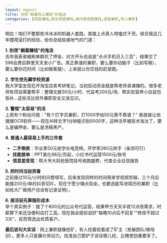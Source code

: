 ```yaml
---
layout: mypost
title: 别信"躺着网上赚钱"的鬼话
categories: [调查赚钱,商业调查赚钱,做问卷调查赚钱,调查兼职,网上兼职]
---
```


明白！咱们不整那些冷冰冰的机器人套路，直接上点真人唠嗑式干货。结合我这几年摸爬滚打的经验，给你总结些接地气的门道：

**1. 别信"躺着赚钱"的鬼话**  
去年我表弟被刷单群坑了押金，对方开头也说是"点点手机日入三百"，结果交了598会费后群里天天发小广告。真正靠谱的兼职，要么要你动脑子（比如写稿），要么要你花时间（比如做客服），上来就让你交钱的赶紧跑。

**2. 学生党先薅学校资源**  
我大学室友现在开淘宝店卖考研笔记，当初启动资金就是帮老师录课赚的。很多老师有项目需要帮手：整理文献30元/小时、代监考200元/场、帮实验室养小白鼠包饭补...这些活比校外兼职安全又涨见识。

**3. 警惕"太容易"的活**  
上周有个粉丝问我："有个打字员兼职，打1000字给50元靠不靠谱？" 我直接让他搜搜OCR软件——现在AI转文字1分钟能识别5000字，这种活早被技术淘汰了，要么是骗押金，要么是洗稿黑产。

**4. 普通人最容易上手的三件套**  
- **二手倒卖**：毕业季50元收学长电竞椅，开学季280元转手（亲测可行）  
- **技能接单**：PPT美化68元/页起，小红书代运营1500元/账号  
- **信息差变现**：帮大爷大妈抢医院挂号收跑腿费，代查企业征信报告  

**5. 把时间当投资看**  
之前接过10元/小时的问卷填写，后来发现同样的时间用来学视频剪辑，三个月后能接200元/单的抖音切片。现在宁愿少赚点现金，也要选能写进简历的兼职（比如给大厂做用户访谈有记录证明）。

**6. 接活前先算隐形成本**  
举个真实例子：接了个800元的公众号代运营，结果甲方天天半夜12点改需求，时薪算下来还没便利店打工高。现在我会提前说好"每晚10点后不回复""修改不超过3次"，反而筛选出优质客户。

**最后说句大实话**：网上兼职就像挖矿，有人挖着挖着成了矿主（发展团队/做培训），更多人只是廉价劳动力。找准自己那铲子该往哪儿挖，比瞎使劲重要多了。
